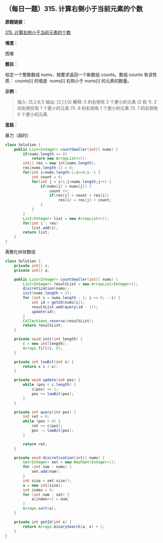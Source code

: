 ## （每日一题）315. 计算右侧小于当前元素的个数

**原题链接**：

[315. 计算右侧小于当前元素的个数](https://leetcode-cn.com/problems/count-of-smaller-numbers-after-self/)

**难度**：

困难

**题目**：

给定一个整数数组 nums，按要求返回一个新数组 counts。数组 counts 有该性质： counts[i] 的值是  nums[i] 右侧小于 nums[i] 的元素的数量。

**示例**：

>输入: [5,2,6,1]
输出: [2,1,1,0] 
解释:
5 的右侧有 2 个更小的元素 (2 和 1).
2 的右侧仅有 1 个更小的元素 (1).
6 的右侧有 1 个更小的元素 (1).
1 的右侧有 0 个更小的元素.

**思路**：

暴力（超时）

```java
class Solution {
    public List<Integer> countSmaller(int[] nums) {
    	if(nums.length == 0)
    		return new ArrayList<>();
    	int[] res = new int[nums.length];
    	res[nums.length-1] = 0;
    	for(int i=nums.length-2;i>=0;i--) {
    		int count = 0;
    		for(int j = i+1;j<nums.length;j++) {
    			if(nums[i] > nums[j]) {
    				count ++;
    				if(res[j] + count > res[i])
    					res[i] = res[j] + count;
    			}
    		}	
    	}
    	List<Integer> list = new ArrayList<>();
    	for(int i : res)
    		list.add(i);
    	return list;
    }
}
```

离散化树状数组

```java
class Solution {
    private int[] c;
    private int[] a;

    public List<Integer> countSmaller(int[] nums) {
        List<Integer> resultList = new ArrayList<Integer>(); 
        discretization(nums);
        init(nums.length + 5);
        for (int i = nums.length - 1; i >= 0; --i) {
            int id = getId(nums[i]);
            resultList.add(query(id - 1));
            update(id);
        }
        Collections.reverse(resultList);
        return resultList;
    }

    private void init(int length) {
        c = new int[length];
        Arrays.fill(c, 0);
    }

    private int lowBit(int x) {
        return x & (-x);
    }

    private void update(int pos) {
        while (pos < c.length) {
            c[pos] += 1;
            pos += lowBit(pos);
        }
    }

    private int query(int pos) {
        int ret = 0;
        while (pos > 0) {
            ret += c[pos];
            pos -= lowBit(pos);
        }

        return ret;
    }

    private void discretization(int[] nums) {
        Set<Integer> set = new HashSet<Integer>();
        for (int num : nums) {
            set.add(num);
        }
        int size = set.size();
        a = new int[size];
        int index = 0;
        for (int num : set) {
            a[index++] = num;
        }
        Arrays.sort(a);
    }

    private int getId(int x) {
        return Arrays.binarySearch(a, x) + 1;
    }
}
```





